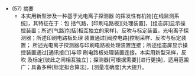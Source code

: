 - (57) 摘要
    - 本实用新型涉及一种基于光电离子探测器 的挥发性有机物[在线监测系统]，其特征在于：包 括气路，[印刷电路板][处理装置]，[组态屏]显示操控装置；所述[气路]包括[相互独立的采样]、反吹与标定装置，光电离子探测器；所述印刷电路板处理 装置通过[阀控电路]控制采样、反吹与标定装置； 所述光电离子探测器与印刷电路板处理装置连接；所述组态屏显示操控装置通过[通讯接口]与印 刷电路板处理装置连接。本实用新型采样，反吹 及标定[彼此之间相互独立]；探测器[可根据需要][进行更换]，适用范围广；具备多种[标定拟合算法]，[测量准确度]大大提升。
